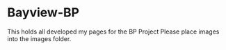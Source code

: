 # Bayview-BP
This holds all developed my pages for the BP Project
Please place images into the images folder. 
